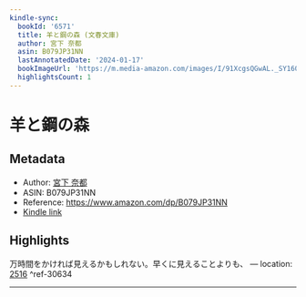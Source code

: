 ```yaml
---
kindle-sync:
  bookId: '6571'
  title: 羊と鋼の森 (文春文庫)
  author: 宮下 奈都
  asin: B079JP31NN
  lastAnnotatedDate: '2024-01-17'
  bookImageUrl: 'https://m.media-amazon.com/images/I/91XcgsQGwAL._SY160.jpg'
  highlightsCount: 1
---
```

# 羊と鋼の森
## Metadata
* Author: [宮下 奈都](https://www.amazon.comundefined)
* ASIN: B079JP31NN
* Reference: https://www.amazon.com/dp/B079JP31NN
* [Kindle link](kindle://book?action=open&asin=B079JP31NN)

## Highlights
万時間をかければ見えるかもしれない。早くに見えることよりも、 — location: [2516](kindle://book?action=open&asin=B079JP31NN&location=2516) ^ref-30634

---
